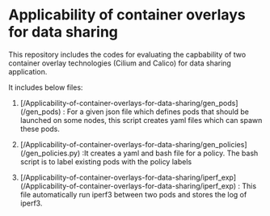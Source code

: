 # Applicability of container overlays for data sharing
This repository includes the codes for evaluating the capbability of two container overlay technologies (Cilium and Calico) for data sharing application.


It includes below files:
1. [/Applicability-of-container-overlays-for-data-sharing/gen_pods] (/gen_pods) : For a given json file which defines pods that should be launched on some nodes, this script creates yaml files which can spawn these pods.

2. [/Applicability-of-container-overlays-for-data-sharing/gen_policies] (/gen_policies.py) :It creates a yaml and bash file for a policy. The bash script is to label existing pods with the policy labels

3. [/Applicability-of-container-overlays-for-data-sharing/iperf_exp] (/Applicability-of-container-overlays-for-data-sharing/iperf_exp) : This file automatically run iperf3 between two pods and stores the log of iperf3. 


